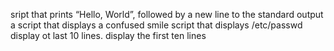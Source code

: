 sript that prints “Hello, World”, followed by a new line to the standard output
a script that displays a confused smile
script that displays /etc/passwd
display ot last 10 lines.
display the first ten lines
